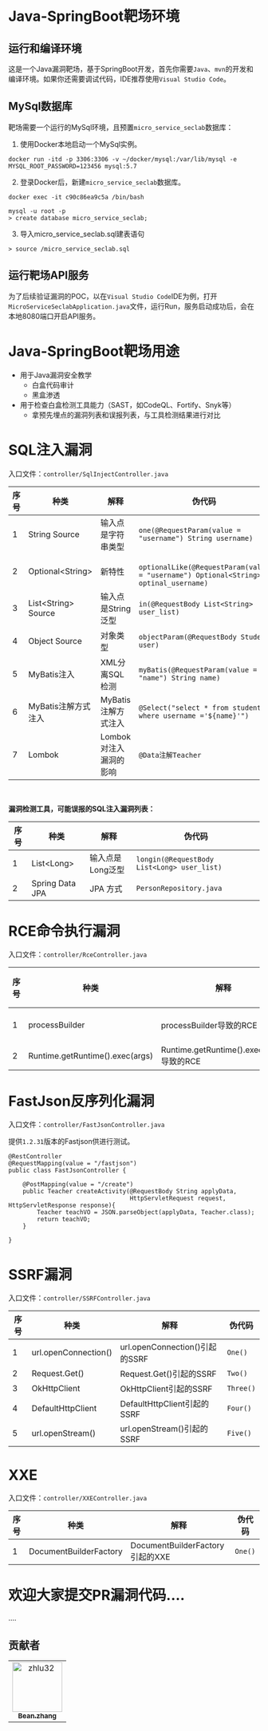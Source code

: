 # Java-SpringBoot靶场环境

## 运行和编译环境
这是一个Java漏洞靶场，基于SpringBoot开发，首先你需要`Java`、`mvn`的开发和编译环境。如果你还需要调试代码，IDE推荐使用`Visual Studio Code`。

## MySql数据库
靶场需要一个运行的MySql环境，且预置`micro_service_seclab`数据库：
1. 使用Docker本地启动一个MySql实例。
```
docker run -itd -p 3306:3306 -v ~/docker/mysql:/var/lib/mysql -e MYSQL_ROOT_PASSWORD=123456 mysql:5.7
```
2. 登录Docker后，新建`micro_service_seclab`数据库。
```
docker exec -it c90c86ea9c5a /bin/bash

mysql -u root -p
> create database micro_service_seclab;
```

3. 导入micro_service_seclab.sql建表语句
```
> source /micro_service_seclab.sql
```

## 运行靶场API服务
为了后续验证漏洞的POC，以在`Visual Studio Code`IDE为例，打开`MicroServiceSeclabApplication.java`文件，运行Run，服务启动成功后，会在本地8080端口开启API服务。

# Java-SpringBoot靶场用途
* 用于Java漏洞安全教学
  * 白盒代码审计
  * 黑盒渗透
* 用于检查白盒检测工具能力（SAST，如CodeQL、Fortify、Snyk等） 
  * 拿预先埋点的漏洞列表和误报列表，与工具检测结果进行对比  

# SQL注入漏洞
入口文件：`controller/SqlInjectController.java` 

序号 | 种类 | 解释 | 伪代码 | POC
---|---|---|--- | ---
1 | String Source | 输入点是字符串类型 | ` one(@RequestParam(value = "username") String username) ` | `curl -d "username=' or 1=1 or '" -X POST localhost:8080/sqlinjection/one`
2 | Optional\<String\> | 新特性 | `  optionalLike(@RequestParam(value = "username") Optional<String> optinal_username)  ` | `curl -d "username=' or 1=1 or '" -X POST localhost:8080/sqlinjection/optional_like`
3 | List\<String\> Source | 输入点是String泛型 | ` in(@RequestBody List<String> user_list) ` | `curl -d "[\"') or 1=1 or ('\"]" -H "Content-type: application/json"  -X POST localhost:8080/sqlinjection/in`
4 | Object Source | 对象类型 | ` objectParam(@RequestBody Student user) ` | `curl -d "{\"username\":\"' or 1=1 or '\"}" -H "Content-type: application/json"  -X POST localhost:8080/sqlinjection/object`
5 | MyBatis注入 | XML分离SQL检测 | `myBatis(@RequestParam(value = "name") String name)` | `curl -d "name=' or 1=1 or '" -X POST localhost:8080/sqlinjection/myBatis`
6 | MyBatis注解方式注入 | MyBatis注解方式注入 | `@Select("select * from students where username ='${name}'")` | `curl -d "name=' or 1=1 or '" -X POST localhost:8080/sqlinjection/myBatisWithAnnotations`
7 | Lombok | Lombok对注入漏洞的影响 | `@Data注解Teacher` | `curl -d "{\"username\":\"' or 1=1 or '\"}" -H "Content-type: application/json"  -X POST localhost:8080/sqlinjection/object_lombok`

<br>

**漏洞检测工具，可能误报的SQL注入漏洞列表：**

序号 | 种类 | 解释 | 伪代码
---|---|---|---
1 | List\<Long\> | 输入点是Long泛型 | ` longin(@RequestBody List<Long> user_list) ` 
2 |Spring Data JPA | JPA 方式 | `PersonRepository.java`

# RCE命令执行漏洞
入口文件：`controller/RceController.java` 

序号 | 种类 | 解释 | 伪代码 | POC
---|---|---|---|---
1 | processBuilder|processBuilder导致的RCE| -- | `curl -d "command=/bin/bash" -X POST localhost:8080/rce/one`
2 | Runtime.getRuntime().exec(args)|Runtime.getRuntime().exec(args)导致的RCE|-- | `curl -d "command=ls -al" -X POST localhost:8080/rce/two`

# FastJson反序列化漏洞
入口文件：`controller/FastJsonController.java` 

提供`1.2.31`版本的Fastjson供进行测试。
```
@RestController
@RequestMapping(value = "/fastjson")
public class FastJsonController {

    @PostMapping(value = "/create")
    public Teacher createActivity(@RequestBody String applyData,
                                  HttpServletRequest request, HttpServletResponse response){
        Teacher teachVO = JSON.parseObject(applyData, Teacher.class);
        return teachVO;
    }

}
```
# SSRF漏洞
入口文件：`controller/SSRFController.java` 

序号 |种类 | 解释 | 伪代码
---|---|---|---
1|url.openConnection()| url.openConnection()引起的SSRF| `One()`
2|Request.Get() | Request.Get()引起的SSRF | `Two()`
3|OkHttpClient | OkHttpClient引起的SSRF | `Three()`
4|DefaultHttpClient| DefaultHttpClient引起的SSRF | `Four()`
5|url.openStream()| url.openStream()引起的SSRF | `Five()`

# XXE
入口文件：`controller/XXEController.java` 

序号 |种类 | 解释 | 伪代码
---|---|---|---
1 | DocumentBuilderFactory| DocumentBuilderFactory引起的XXE |  `One()`

# 欢迎大家提交PR漏洞代码....
....

## 贡献者

<!-- readme: collaborators,contributors -start -->
<table>
<tr>
    <td align="center">
        <a href="https://github.com/zhlu32">
            <img src="https://avatars.githubusercontent.com/u/3273178?v=4" width="100;" alt="zhlu32"/>
            <br />
            <sub><b>Bean.zhang</b></sub>
        </a>
    </td></tr>
</table>
<!-- readme: collaborators,contributors -end -->